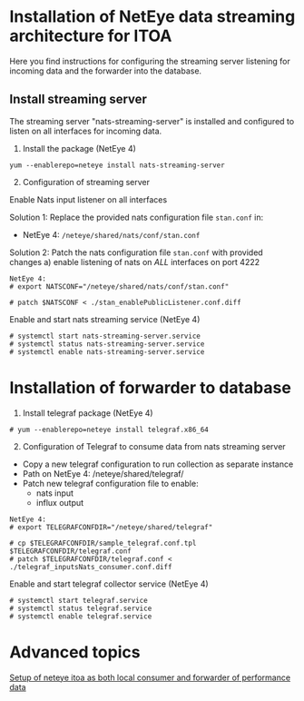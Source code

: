 
# Installation of NetEye data streaming architecture for ITOA

Here you find instructions for configuring the streaming server listening for incoming data and the forwarder into the database.


## Install streaming server

The streaming server "nats-streaming-server" is installed and configured to listen on all interfaces for incoming data.

1. Install the package (NetEye 4)
```
yum --enablerepo=neteye install nats-streaming-server
```

2. Configuration of streaming server

Enable Nats input listener on all interfaces

Solution 1: Replace the provided nats configuration file `stan.conf` in:
- NetEye 4: `/neteye/shared/nats/conf/stan.conf`

Solution 2: Patch the nats configuration file `stan.conf` with provided changes
a) enable listening of nats on *ALL* interfaces on port 4222
```
NetEye 4: 
# export NATSCONF="/neteye/shared/nats/conf/stan.conf"

# patch $NATSCONF < ./stan_enablePublicListener.conf.diff
```

Enable and start nats streaming service (NetEye 4)
```
# systemctl start nats-streaming-server.service
# systemctl status nats-streaming-server.service
# systemctl enable nats-streaming-server.service
```

# Installation of forwarder to database

1. Install telegraf package (NetEye 4)
```
# yum --enablerepo=neteye install telegraf.x86_64
```

2. Configuration of Telegraf to consume data from nats streaming server

- Copy a new telegraf configuration to run collection as separate instance
- Path on NetEye 4: /neteye/shared/telegraf/
- Patch new telegraf configuration file to enable:
  - nats input 
  - influx output

```
NetEye 4: 
# export TELEGRAFCONFDIR="/neteye/shared/telegraf"

# cp $TELEGRAFCONFDIR/sample_telegraf.conf.tpl $TELEGRAFCONFDIR/telegraf.conf
# patch $TELEGRAFCONFDIR/telegraf.conf < ./telegraf_inputsNats_consumer.conf.diff
```

Enable and start telegraf collector service (NetEye 4)
```
# systemctl start telegraf.service
# systemctl status telegraf.service
# systemctl enable telegraf.service
```

# Advanced topics

[Setup of neteye itoa as both local consumer and forwarder of performance data](neteye_nats_proxy.md)

